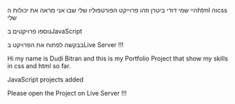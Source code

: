 היי שמי דודי ביטרן וזהו פרוייקט הפורטפוליו שלי שבו אני מראה את יכולות הhtml והcss שלי 

נוספו פרויקטים בJavaScript

בבקשה לפתוח את הפרויקט בLive Server !!!

Hi my name is Dudi Bitran and this is my Portfolio Project that show my skills in css and html so far.

JavaScript projects added

Please open the Project on Live Server !!!
